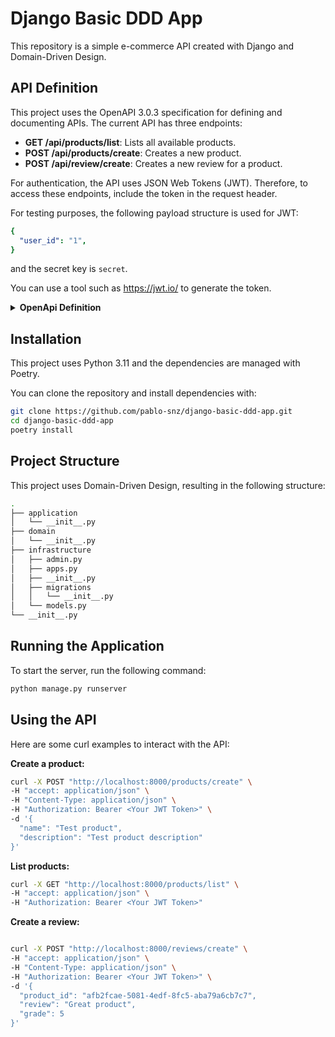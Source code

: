 # Django Basic DDD App

This repository is a simple e-commerce API created with Django and Domain-Driven Design.

## API Definition

This project uses the OpenAPI 3.0.3 specification for defining and documenting APIs. The current API has three endpoints:

- **GET /api/products/list**: Lists all available products. 
- **POST /api/products/create**: Creates a new product. 
- **POST /api/review/create**: Creates a new review for a product.

For authentication, the API uses JSON Web Tokens (JWT). Therefore, to access these endpoints, include the token in the request header.

For testing purposes, the following payload structure is used for JWT:

```yaml
{
  "user_id": "1",
}
```
and the secret key is `secret`.

You can use a tool such as https://jwt.io/ to generate the token.

<details>
<summary><strong> OpenApi Definition </strong></summary>

```yaml
openapi: 3.0.3
info:
  title: YourStep - OpenAPI 3.0
  description: Basic API
  version: 0.1.0

servers:
  - url: localhost:8080
tags:
  - name: Products
    description: Our e-commerce products
  - name: Reviews
    description: Our e-commerce product's reviews

paths:
  /api/products/create:
    post:
      tags:
        - Products
      summary: Add a new product to the store
      operationId: addProduct
      security:
        - bearerAuth: [] 
      requestBody:
        description: Create a new product in the store
        content:
          application/json:
            schema:
              $ref: '#/components/schemas/Product'
        required: true
      responses:
        '200':
          description: Successful operation
          content:
            application/json:
              schema:
                $ref: '#/components/schemas/PostResponse'          
        '405':
          description: Invalid input
        '401':
          description: Unauthorized

  /api/products/list:
    get:
      tags:
        - Products
      summary: List all available products
      operationId: listProducts
      security:
        - bearerAuth: [] 
      responses:
        '200':
          description: Successful operation
          content:
            application/json:
              schema:
                type: array
                items:
                  $ref: '#/components/schemas/ProductList'          
        '404':
          description: Not Found
          
  /api/review/create:
    post:
      tags:
        - Reviews
      summary: Add a new review for a product
      operationId: addReview
      security:
        - bearerAuth: [] 
      requestBody:
        description: Create a new review for a product
        content:
          application/json:
            schema:
              $ref: '#/components/schemas/Review'
        required: true
      responses:
        '200':
          description: Successful operation
          content:
            application/json:
              schema:
                $ref: '#/components/schemas/PostResponse'          
        '405':
          description: Invalid input
        '403':
          description: Forbidden

components:
  schemas:
  
    Review:
      required:
        - product_id
        - review
        - grade
      type: object
      properties:
        product_id:
          type: integer
          description: ID of the product being reviewed
          example: 1
        review:
          type: string
          description: Review text for the product
          example: Increible prueba tecnica
        grade:
          type: number
          description: Review grade for the product
          example: 5
  
    Product:
      required:
        - name
        - description
      type: object
      properties:
        name:
          type: string
          description: Name of the product
          example: prueba tecnica
        description:
          type: string
          description: Description of the product
          example: prueba tecnica de pablo
          
    ProductList:
      type: object
      properties:
        product_id:
          type: integer
          description: ID of the product
          example: 1
        average_grade:
          type: number
          description: Average grade of all reviews for a product
          example: 4.5
        num_reviews:
          type: integer
          description: Number of reviews for a product
          example: 2
        user_review:
          type: string
          description: A user's review for a product
          example: Increible prueba tecnica
          
    PostResponse:
      type: object
      properties:
        status:
          type: integer
          format: int64
          default: 200
          description: Status code of the response
          
  securitySchemes:
    bearerAuth:         
      type: http
      scheme: bearer
      bearerFormat: JWT
      description: JWT used for authentication

```
</details>

## Installation

This project uses Python 3.11 and the dependencies are managed with Poetry.

You can clone the repository and install dependencies with:

```bash
git clone https://github.com/pablo-snz/django-basic-ddd-app.git
cd django-basic-ddd-app
poetry install
```


## Project Structure

This project uses Domain-Driven Design, resulting in the following structure:

```bash 
.
├── application
│   └── __init__.py
├── domain
│   └── __init__.py
├── infrastructure
│   ├── admin.py
│   ├── apps.py
│   ├── __init__.py
│   ├── migrations
│   │   └── __init__.py
│   └── models.py
└── __init__.py

```

## Running the Application

To start the server, run the following command:

```bash
python manage.py runserver
```

## Using the API

Here are some curl examples to interact with the API:

**Create a product:**

```bash
curl -X POST "http://localhost:8000/products/create" \
-H "accept: application/json" \
-H "Content-Type: application/json" \
-H "Authorization: Bearer <Your JWT Token>" \
-d '{
  "name": "Test product",
  "description": "Test product description"
}'
```

**List products:**

```bash
curl -X GET "http://localhost:8000/products/list" \
-H "accept: application/json" \
-H "Authorization: Bearer <Your JWT Token>"
```

**Create a review:**

```bash

curl -X POST "http://localhost:8000/reviews/create" \
-H "accept: application/json" \
-H "Content-Type: application/json" \
-H "Authorization: Bearer <Your JWT Token>" \
-d '{
  "product_id": "afb2fcae-5081-4edf-8fc5-aba79a6cb7c7",
  "review": "Great product",
  "grade": 5
}'

```
